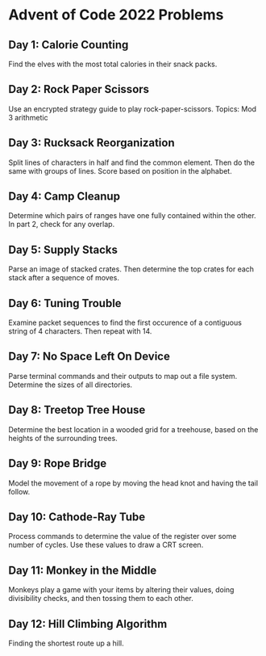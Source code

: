 # Advent of Code 2022 Problems

## Day 1: Calorie Counting
Find the elves with the most total calories in their snack packs.
## Day 2: Rock Paper Scissors
Use an encrypted strategy guide to play rock-paper-scissors. 
Topics: Mod 3 arithmetic

## Day 3: Rucksack Reorganization
Split lines of characters in half and find the common element. 
Then do the same with groups of lines. Score based on position in the alphabet.

## Day 4: Camp Cleanup
Determine which pairs of ranges have one fully contained within the other. In part 2, check for any overlap.

## Day 5: Supply Stacks
Parse an image of stacked crates. Then determine the top crates for each stack after a sequence of moves.

## Day 6: Tuning Trouble
Examine packet sequences to find the first occurence of a contiguous string of 4 characters. Then repeat with 14.

## Day 7: No Space Left On Device
Parse terminal commands and their outputs to map out a file system. Determine the sizes of all directories.

## Day 8: Treetop Tree House
Determine the best location in a wooded grid for a treehouse, based 
on the heights of the surrounding trees.

## Day 9: Rope Bridge
Model the movement of a rope by moving the head knot and having the tail follow.

## Day 10: Cathode-Ray Tube
Process commands to determine the value of the register over some number of cycles.
Use these values to draw a CRT screen.

## Day 11: Monkey in the Middle
Monkeys play a game with your items by altering their values, doing divisibility checks, and then tossing them to each other.

## Day 12: Hill Climbing Algorithm
Finding the shortest route up a hill.